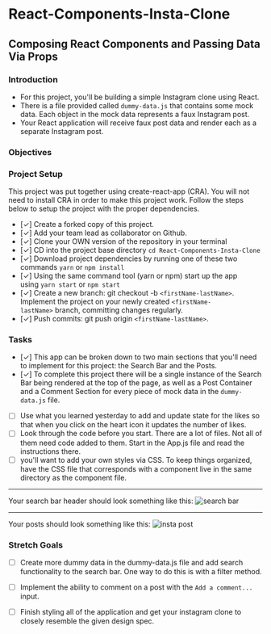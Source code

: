 # React-Components-Insta-Clone

## Composing React Components and Passing Data Via Props

### **Introduction**

- For this project, you'll be building a simple Instagram clone using React.
- There is a file provided called `dummy-data.js` that contains some mock data. Each object in the mock data represents a faux Instagram post.
- Your React application will receive faux post data and render each as a separate Instagram post.

### **Objectives**

### **Project Setup**

This project was put together using create-react-app (CRA). You will not need to install CRA in order to make this project work. Follow the steps below to setup the project with the proper dependencies.

- [✓]  Create a forked copy of this project.
- [✓]  Add your team lead as collaborator on Github.
- [✓]  Clone your OWN version of the repository in your terminal
- [✓]  CD into the project base directory `cd React-Components-Insta-Clone`
- [✓]  Download project dependencies by running one of these two commands `yarn` or `npm install`
- [✓]  Using the same command tool (yarn or npm) start up the app using `yarn start` or `npm start`
- [✓]  Create a new branch: git checkout -b `<firstName-lastName>`. Implement the project on your newly created `<firstName-lastName>` branch, committing changes regularly.
- [✓]  Push commits: git push origin `<firstName-lastName>`.

### **Tasks**

- [✓]  This app can be broken down to two main sections that you'll need to implement for this project: the Search Bar and the Posts.
- [✓]  To complete this project there will be a single instance of the Search Bar being rendered at the top of the page, as well as a Post Container and a Comment Section for every piece of mock data in the `dummy-data.js` file.
- [ ]  Use what you learned yesterday to add and update state for the likes so that when you click on the heart icon it updates the number of likes.
- [ ]  Look through the code before you start. There are a lot of files. Not all of them need code added to them. 
Start in the App.js file and read the instructions there. 
- [ ]  you'll want to add your own styles via CSS. To keep things organized, have the CSS file that corresponds with a component live in the same directory as the component file.

---

Your search bar header should look something like this:
![search bar](/assets/ig_search_bar.png)

---

Your posts should look something like this:
![insta post](/assets/ig_post.png)


### Stretch Goals

- [ ]  Create more dummy data in the dummy-data.js file and add search functionality to the search bar. One way to do this is with a filter method.
- [ ]  Implement the ability to comment on a post with the `Add a comment...` input.
- [ ]  Finish styling all of the application and get your instagram clone to closely resemble the given design spec.



